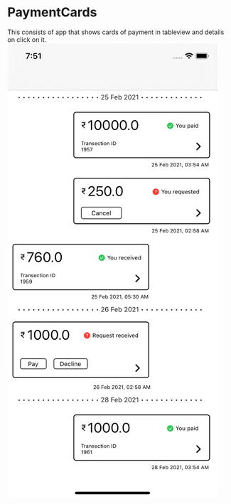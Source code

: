 # PaymentCards
This consists of app that shows cards of payment in tableview and details on click on it.
![alt text](https://github.com/mksmanish/PaymentCards/blob/main/screenshots/Simulator%20Screen%20Shot%20-%20iPhone%2011%20-%202021-06-26%20at%2019.51.59.png)

